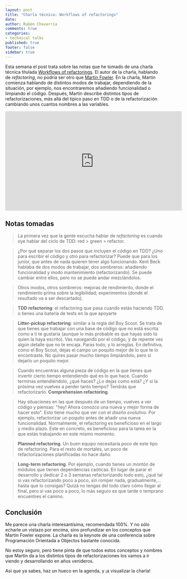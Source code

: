```yaml
---
layout: post
title: "Charla técnica: Workflows of refactorings"
date: 
author: Rubén Chavarría
comments: true
categories: 
- technical talks
published: true
footer: false
sidebar: true
---
```


Esta semana el post trata sobre las notas que he tomado de una charla técnica
titulada [Workflows of refactorings]. El autor de la charla, hablando de
*refactoring*, no podría ser otro que [Martin Fowler]. En la charla, Martin
comienza hablando de distintos modos de trabajar, dependiendo de la situación,
por ejemplo, nos encontraremos añadiendo funcionalidad o limpiando el código.
Después, Martin describe distintos tipos de refactorizaciones, más allá del
típico paso en TDD o de la refactorización cambiando unos cuantos nombres a las
variables.

<!-- more -->

<iframe width="560"
        height="315"
        src="https://www.youtube.com/embed/vqEg37e4Mkw"
        frameborder="0"
        allowfullscreen></iframe>

## Notas tomadas

> La primera vez que la gente escucha hablar de *refactoring* es cuando oye hablar
del ciclo de TDD: red > green > refactor.

<!-- comment to separate ideas -->

> ¿Por qué separar los dos pasos que incluyen el código en TDD? ¿Uno para escribir
el código y otro para refactorizar? Puede que para los junior, que antes de nada
quieren tener algo funcionando. Kent Beck hablaba de dos modos de trabajar, dos
sombreros: añadiendo funcionalidad y modo mantenimiento (refactorizando). Se
puede cambiar entre ellos, pero no se puede andar mezclándolos.

<!-- comment to separate ideas -->

> Otros modos, otros sombreros: mejoras de rendimiento, donde el rendimiento
prima sobre la legibilidad; experimentos (donde el resultado va a ser descartado).

<!-- comment to separate ideas -->

> **TDD refactoring**: el refactoring que pasa cuando estás haciendo TDD, o tienes
una batería de tests en la que apoyarte

<!-- comment to separate ideas -->

> **Litter-pickup refactoring**: similar a la regla del Boy Scout. Se trata de que
tienes que trabajar con una base de código que no está escrita como a tí te gustaría
(aunque lo más probable es que hayas sido tú quien la haya escrito). Vas navegando
por el código, y de repente ves algún detalle que no te encaja. Paras todo, y lo
arreglas. En definitiva, como el Boy Scout, dejas el campo un poquito mejor de lo
que te lo encontraste. No quires pasar mucho tiempo limpiándolo, pero sí dejarlo
un poquito mejor.

<!-- comment to separate ideas -->

> Cuando encuentras alguna pieza de código en la que tienes que invertir cierto
tiempo entendiendo qué es lo que hace. Cuando terminas entendiéndolo, ¿qué
haces? ¿Lo dejas como está? ¿Y si la próxima vez vuelves a perder tanto tiempo?
Tendrás que refactorizarlo. **Comprehension refactoring**.

<!-- comment to separate ideas -->

> Hay situaciones en las que después de un tiempo, vuelves a ver código y piensas:
"hey! Ahora conozco una nueva y mejor forma de hacer esto". Esto tiene mucho que
ver con el *diseño evolutivo*. Por ejemplo, refactorizar un poquito antes de
añadir una nueva funcionalidad. Normalmente, el refactoring es beneficioso en el
largo y medio plazo. Este en concreto, es beneficioso para la tarea en la que
estás trabajando en este mismo momento.

<!-- comment to separate ideas -->

> **Planned refactoring**. Un buen equipo necesitaría poco de este tipo de
refactoring. Para el resto de mortales, un poco de refactorizaciones planificadas
no hace daño.

<!-- comment to separate ideas -->

> **Long-term refactoring**. Por ejemplo, cuando tienes un montón de módulos que
tienen dependencias caóticas. En lugar de parar el desarrollo y dedicar 2 o 3
semanas refactorizando todo esto, ¿qué tal si vas refactorizando poco a poco,
sin romper nada, gradualmente,... hasta que lo consigas? Quizá no tengas del
todo claro cómo llegar al final, pero si vas poco a poco, lo más seguro es que
tarde o temprano encuentres el camino.

## Conclusión

Me parece una charla interesantísima, recomendada 100%. Y no sólo echarle un
vistazo por encima, sino profundizar en los conceptos que Martin Fowler expone.
La charla es la keynote de una conferencia sobre Programación Orientada a
Objectos bastante conocida.

No estoy seguro, pero tiene pinta de que todos estos conceptos y nombres que
Martin da a los distintos tipos de refactorizaciones los vamos a ir viendo y
desarrollando en años venideros.

Así que ya sabes, haz un hueco en la agenda, y ¡a visualizar la charla!

[Workflows of refactorings]: https://www.youtube.com/watch?v=vqEg37e4Mkw
[Martin Fowler]: http://www.martinfowler.com/
